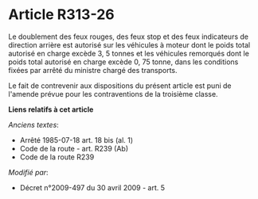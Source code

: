 # Article R313-26

Le doublement des feux rouges, des feux stop et des feux indicateurs de direction arrière est autorisé sur les véhicules à
moteur dont le poids total autorisé en charge excède 3, 5 tonnes et les véhicules remorqués dont le poids total autorisé en
charge excède 0, 75 tonne, dans les conditions fixées par arrêté du ministre chargé des transports. 

Le fait de contrevenir aux dispositions du présent article est puni de l'amende prévue pour les contraventions de la
troisième classe.

**Liens relatifs à cet article**

_Anciens textes_:

  - Arrêté 1985-07-18 art. 18 bis (al. 1)
  - Code de la route - art. R239 (Ab)
  - Code de la route R239

_Modifié par_:

  - Décret n°2009-497 du 30 avril 2009 - art. 5

